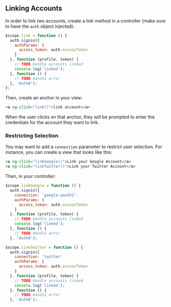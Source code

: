 ## Linking Accounts

In order to link two accounts, create a link method in a controller (make sure to have the `auth` object injected):

```js
$scope.link = function () {
  auth.signin({
    authParams: {
      access_token: auth.accessToken
    }
  }, function (profile, token) {
    // TODO Handle accounts linked
    console.log('linked');
  }, function () {
    // TODO Handle error
  }, 'Auth0');
};
```

Then, create an anchor in your view:

```html
<a ng-click="link()">link account</a>
```

When the user clicks on that anchor, they will be prompted to enter the credentials for the account they want to link. 

### Restricting Selection

You may want to add a `connection` parameter to restrict user selection. For instance, you can create a view that looks like this:

```html
<a ng-click="linkGoogle()">Link your Google Account</a>
<a ng-click="linkTwitter()">Link your Twitter Account</a>
```

Then, in your controller:

```js
$scope.linkGoogle = function () {
  auth.signin({
    connection: 'google-oauth2'
    authParams: {
      access_token: auth.accessToken
    }
  }, function (profile, token) {
    // TODO Handle accounts linked
    console.log('linked');
  }, function () {
    // TODO Handle error
  }, 'Auth0');

$scope.linkTwitter = function () {
  auth.signin({
    connection: 'twitter'
    authParams: {
      access_token: auth.accessToken
    }
  }, function (profile, token) {
    // TODO Handle accounts linked
    console.log('linked');
  }, function () {
    // TODO Handle error
  }, 'Auth0');
```
